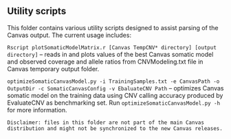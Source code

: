 Utility scripts 
-------
This folder contains various utility scripts designed to assist parsing of the Canvas output. 
The current usage includes:

``` Rscript plotSomaticModelMatrix.r [Canvas TempCNV* directory] [output directory] ```
– reads in and plots values of the best Canvas somatic model and observed coverage and allele ratios from CNVModeling.txt file in Canvas temporary output folder.

```optimizeSomaticCanvasModel.py -i TrainingSamples.txt -e CanvasPath -o OutputDir -c SomaticCanvasConfig -v EbaluateCNV Path```
– optimizes Canvas somatic model on the training data using CNV calling accuracy produced by EvaluateCNV as benchmarking set. Run ```optimizeSomaticCanvasModel.py -h``` for more information.

```Disclaimer: files in this folder are not part of the main Canvas distribution and might not be synchronized to the new Canvas releases. ```
